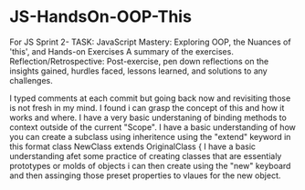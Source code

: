 # JS-HandsOn-OOP-This
For JS Sprint 2- TASK:  JavaScript Mastery: Exploring OOP, the Nuances of 'this', and Hands-on Exercises 
A summary of the exercises.
Reflection/Retrospective: Post-exercise, pen down reflections on the insights gained, hurdles faced, lessons learned, and solutions to any challenges.

I typed comments at each commit but going back now and revisiting those is not fresh in my mind. I found i can grasp the concept of this and how it works and where. I have a very basic 
understaning of binding methods to context outside of the current "Scope".
I have a basic understanding of how you can create a subclass using inheritence using the "extend" keyword  in this format  class NewClass extends OriginalClass {
I have a basic understanding afet some practice of creating classes that are essentialy prototypes or molds of objects i can then create using the "new" keyboard and then assinging
those preset properties to vlaues for the new object.
